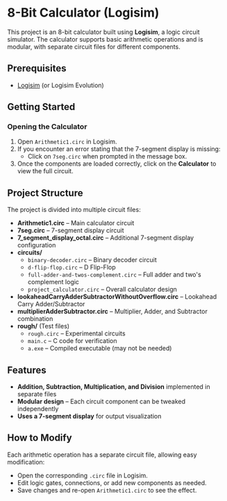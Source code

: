 # 8-Bit Calculator (Logisim)

This project is an 8-bit calculator built using **Logisim**, a logic circuit simulator. The calculator supports basic arithmetic operations and is modular, with separate circuit files for different components.

## Prerequisites
- [Logisim](http://www.cburch.com/logisim/) (or Logisim Evolution)

## Getting Started
### Opening the Calculator
1. Open `Arithmetic1.circ` in Logisim.
2. If you encounter an error stating that the 7-segment display is missing:
   - Click on `7seg.circ` when prompted in the message box.
3. Once the components are loaded correctly, click on the **Calculator** to view the full circuit.

## Project Structure
The project is divided into multiple circuit files:

- **Arithmetic1.circ** – Main calculator circuit
- **7seg.circ** – 7-segment display circuit
- **7_segment_display_octal.circ** – Additional 7-segment display configuration
- **circuits/**
  - `binary-decoder.circ` – Binary decoder circuit
  - `d-flip-flop.circ` – D Flip-Flop
  - `full-adder-and-twos-complement.circ` – Full adder and two's complement logic
  - `project_calculator.circ` – Overall calculator design
- **lookaheadCarryAdderSubtractorWithoutOverflow.circ** – Lookahead Carry Adder/Subtractor
- **multiplierAdderSubtractor.circ** – Multiplier, Adder, and Subtractor combination
- **rough/** (Test files)
  - `rough.circ` – Experimental circuits
  - `main.c` – C code for verification
  - `a.exe` – Compiled executable (may not be needed)

## Features
- **Addition, Subtraction, Multiplication, and Division** implemented in separate files
- **Modular design** – Each circuit component can be tweaked independently
- **Uses a 7-segment display** for output visualization

## How to Modify
Each arithmetic operation has a separate circuit file, allowing easy modification:
- Open the corresponding `.circ` file in Logisim.
- Edit logic gates, connections, or add new components as needed.
- Save changes and re-open `Arithmetic1.circ` to see the effect.
